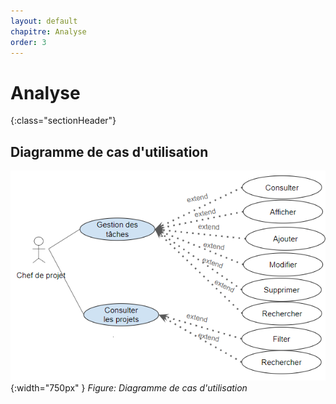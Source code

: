 ```yaml
---
layout: default
chapitre: Analyse
order: 3
---
```

# Analyse
 {:class="sectionHeader"}
 
<!-- new slide -->
## Diagramme de cas d'utilisation

 ![Diagramme de cas d'utilisation](./images/use-cas.png){:width="750px" }
*Figure: Diagramme de cas d'utilisation*


<!-- new slide -->